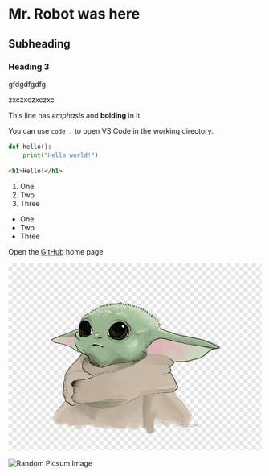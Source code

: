 # Mr. Robot was here

## Subheading

### Heading 3

gfdgdfgdfg

zxczxczxczxc

This line has _emphasis_ and **bolding** in it.

You can use `code .` to open VS Code in the working directory.

```py
def hello():
    print("Hello world!")
```

```html
<h1>Hello!</h1>
```

1. One
2. Two
3. Three

- One
- Two
- Three

Open the [GitHub](https://github.com/) home page

![Image of Grogu](./png-transparent-grogu-baby-yoda.png)

![Random Picsum Image](https://picsum.photos/100)
